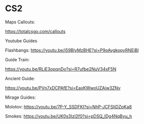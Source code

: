# CS2

Maps Callouts:

https://totalcsgo.com/callouts

Youtube Guides

Flashbangs:
https://youtu.be/i59BlyMzBHE?si=P9oAvgkopyRNEjBl

Guide Train:

https://youtu.be/RLiE3opqnDo?si=R7ufbe2NuV34xF5N

Ancient Guide:

https://youtu.be/PVn7xDCPAfE?si=EaxKWwoUZAiw3ZNv

Mirage Guides:

  Molotov:
  https://youtu.be/7P-Y_SSDFKI?si=NhP-JCFSIiDZpKa8

  Smokes:
  https://youtu.be/UK0s3IzI2f0?si=pDSQ_lDg4NqByu_h
